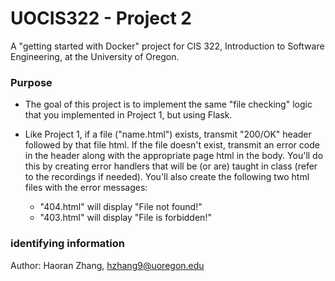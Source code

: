 # UOCIS322 - Project 2 #

A "getting started with Docker" project for CIS 322, Introduction to Software Engineering, at the University of Oregon.

### Purpose ###

* The goal of this project is to implement the same "file checking" logic that you implemented in Project 1, but using Flask.

* Like Project 1, if a file ("name.html") exists, transmit "200/OK" header followed by that file html. If the file doesn't exist, transmit an error code in the header along with the appropriate page html in the body. You'll do this by creating error handlers that will be (or are) taught in class (refer to the recordings if needed). You'll also create the following two html files with the error messages:
    * "404.html" will display "File not found!"
    * "403.html" will display "File is forbidden!"


### identifying information ###

Author: Haoran Zhang, hzhang9@uoregon.edu
